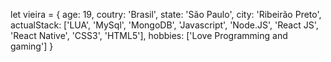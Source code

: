 
let vieira = {
   age: 19,
   coutry: 'Brasil',
   state: 'São Paulo',
   city: 'Ribeirão Preto',
   actualStack: ['LUA', 'MySql', 'MongoDB', 'Javascript', 'Node.JS', 'React JS', 'React Native', 'CSS3', 'HTML5'],
   hobbies: ['Love Programming and gaming']
}
      
